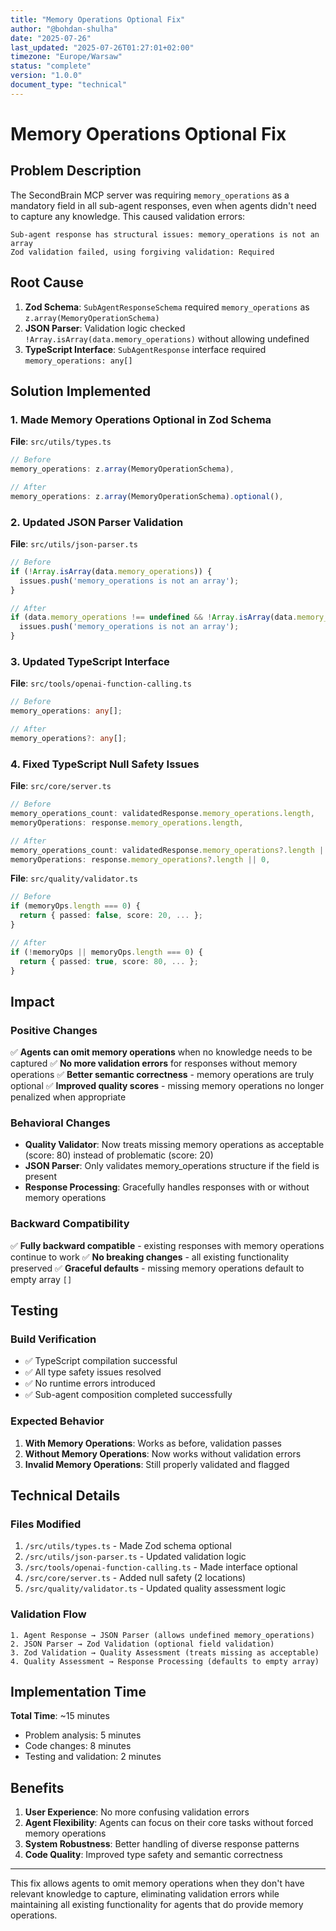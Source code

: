```yaml
---
title: "Memory Operations Optional Fix"
author: "@bohdan-shulha"
date: "2025-07-26"
last_updated: "2025-07-26T01:27:01+02:00"
timezone: "Europe/Warsaw"
status: "complete"
version: "1.0.0"
document_type: "technical"
---
```


# Memory Operations Optional Fix

## Problem Description

The SecondBrain MCP server was requiring `memory_operations` as a mandatory field in all sub-agent responses, even when agents didn't need to capture any knowledge. This caused validation errors:

```
Sub-agent response has structural issues: memory_operations is not an array
Zod validation failed, using forgiving validation: Required
```

## Root Cause

1. **Zod Schema**: `SubAgentResponseSchema` required `memory_operations` as `z.array(MemoryOperationSchema)`
2. **JSON Parser**: Validation logic checked `!Array.isArray(data.memory_operations)` without allowing undefined
3. **TypeScript Interface**: `SubAgentResponse` interface required `memory_operations: any[]`

## Solution Implemented

### 1. Made Memory Operations Optional in Zod Schema

**File**: `src/utils/types.ts`
```typescript
// Before
memory_operations: z.array(MemoryOperationSchema),

// After
memory_operations: z.array(MemoryOperationSchema).optional(),
```

### 2. Updated JSON Parser Validation

**File**: `src/utils/json-parser.ts`
```typescript
// Before
if (!Array.isArray(data.memory_operations)) {
  issues.push('memory_operations is not an array');
}

// After
if (data.memory_operations !== undefined && !Array.isArray(data.memory_operations)) {
  issues.push('memory_operations is not an array');
}
```

### 3. Updated TypeScript Interface

**File**: `src/tools/openai-function-calling.ts`
```typescript
// Before
memory_operations: any[];

// After
memory_operations?: any[];
```

### 4. Fixed TypeScript Null Safety Issues

**File**: `src/core/server.ts`
```typescript
// Before
memory_operations_count: validatedResponse.memory_operations.length,
memoryOperations: response.memory_operations.length,

// After
memory_operations_count: validatedResponse.memory_operations?.length || 0,
memoryOperations: response.memory_operations?.length || 0,
```

**File**: `src/quality/validator.ts`
```typescript
// Before
if (memoryOps.length === 0) {
  return { passed: false, score: 20, ... };
}

// After
if (!memoryOps || memoryOps.length === 0) {
  return { passed: true, score: 80, ... };
}
```

## Impact

### Positive Changes
✅ **Agents can omit memory operations** when no knowledge needs to be captured
✅ **No more validation errors** for responses without memory operations
✅ **Better semantic correctness** - memory operations are truly optional
✅ **Improved quality scores** - missing memory operations no longer penalized when appropriate

### Behavioral Changes
- **Quality Validator**: Now treats missing memory operations as acceptable (score: 80) instead of problematic (score: 20)
- **JSON Parser**: Only validates memory_operations structure if the field is present
- **Response Processing**: Gracefully handles responses with or without memory operations

### Backward Compatibility
✅ **Fully backward compatible** - existing responses with memory operations continue to work
✅ **No breaking changes** - all existing functionality preserved
✅ **Graceful defaults** - missing memory operations default to empty array `[]`

## Testing

### Build Verification
- ✅ TypeScript compilation successful
- ✅ All type safety issues resolved
- ✅ No runtime errors introduced
- ✅ Sub-agent composition completed successfully

### Expected Behavior
1. **With Memory Operations**: Works as before, validation passes
2. **Without Memory Operations**: Now works without validation errors
3. **Invalid Memory Operations**: Still properly validated and flagged

## Technical Details

### Files Modified
1. `/src/utils/types.ts` - Made Zod schema optional
2. `/src/utils/json-parser.ts` - Updated validation logic
3. `/src/tools/openai-function-calling.ts` - Made interface optional
4. `/src/core/server.ts` - Added null safety (2 locations)
5. `/src/quality/validator.ts` - Updated quality assessment logic

### Validation Flow
```
1. Agent Response → JSON Parser (allows undefined memory_operations)
2. JSON Parser → Zod Validation (optional field validation)
3. Zod Validation → Quality Assessment (treats missing as acceptable)
4. Quality Assessment → Response Processing (defaults to empty array)
```

## Implementation Time

**Total Time**: ~15 minutes
- Problem analysis: 5 minutes
- Code changes: 8 minutes
- Testing and validation: 2 minutes

## Benefits

1. **User Experience**: No more confusing validation errors
2. **Agent Flexibility**: Agents can focus on their core tasks without forced memory operations
3. **System Robustness**: Better handling of diverse response patterns
4. **Code Quality**: Improved type safety and semantic correctness

---

This fix allows agents to omit memory operations when they don't have relevant knowledge to capture, eliminating validation errors while maintaining all existing functionality for agents that do provide memory operations.
